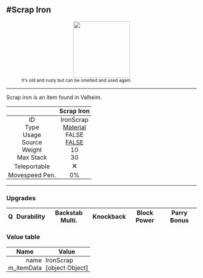 <meta property="og:title" content="Scrap Iron - MoreValheim" /><meta property="og:type" content="website" /><meta property="og:image" content="/assets/scrap_iron.png" /><meta property="og:description" content="Scrap Iron is an item found in Valheim." /><meta name="theme-color" content="#546D78"><meta name="twitter:card" content="summary_large_image">
#Scrap Iron
-------------
<style>img {width:20px;}.tb {width:150px;display: block;margin-left: auto;margin-right: auto;}</style>

<style>.md-typeset table:not([class]) th:not([align]) {min-width:unset!important;}</style>
<style>td{padding:0em 0.3em!important;text-align:center!important;border-left:.05rem solid var(--md-default-fg-color--lightest)}</style>

<style>th{padding:0.1em 0.3em!important;text-align:center!important;font-weight:bold}</style>

<style>pre{text-align:right!important}</style>
<style>table tr td:first-child {border-left: 0;};</style>

<figure><img src="/assets/scrap_iron.png" class="tb" /><figcaption><small>It's old and rusty but can be smelted and used again.</small></figcaption></figure>

-------------

Scrap iron is an item found in Valheim.

|        | Scrap Iron              |
| ----------- | ------------------------------------ |
| ID |IronScrap
| Type | [Material](../../types/material)
| Usage | FALSE<br>
| Source | [FALSE](../../items/false)
| Weight | 10 |
| Max Stack | 30 |
| Teleportable | 🗙
| Movespeed Pen. | 0%


-------------

### Upgrades
| Q | Durability | Backstab Multi. | Knockback | Block Power | Parry Bonus
| - | - | - | - | - | - 


### Value table
| Name | Value
| - | - |
| <div style="text-align:right">name</div> | <div style="text-align:left">IronScrap</div> | 
| <div style="text-align:right">m_itemData</div> | <div style="text-align:left">[object Object]</div> | 